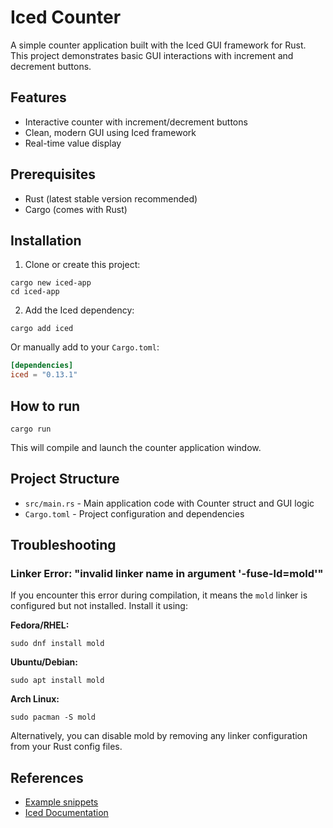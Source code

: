 # Iced Counter

A simple counter application built with the Iced GUI framework for Rust. This project demonstrates basic GUI interactions with increment and decrement buttons.

## Features

- Interactive counter with increment/decrement buttons
- Clean, modern GUI using Iced framework
- Real-time value display

## Prerequisites

- Rust (latest stable version recommended)
- Cargo (comes with Rust)

## Installation

1. Clone or create this project:
```shell
cargo new iced-app
cd iced-app
```

2. Add the Iced dependency:
```shell
cargo add iced
```

Or manually add to your `Cargo.toml`:
```toml
[dependencies]
iced = "0.13.1"
```

## How to run

```shell
cargo run
```

This will compile and launch the counter application window.

## Project Structure

- `src/main.rs` - Main application code with Counter struct and GUI logic
- `Cargo.toml` - Project configuration and dependencies

## Troubleshooting

### Linker Error: "invalid linker name in argument '-fuse-ld=mold'"

If you encounter this error during compilation, it means the `mold` linker is configured but not installed. Install it using:

**Fedora/RHEL:**
```shell
sudo dnf install mold
```

**Ubuntu/Debian:**
```shell
sudo apt install mold
```

**Arch Linux:**
```shell
sudo pacman -S mold
```

Alternatively, you can disable mold by removing any linker configuration from your Rust config files.

## References

- [Example snippets](https://redandgreen.co.uk/iced-rs-example-snippets/rust-programming/)
- [Iced Documentation](https://docs.rs/iced/)